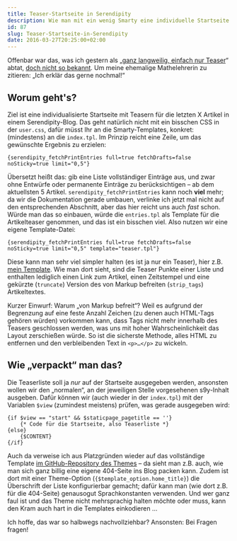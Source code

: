 ```yaml
---
title: Teaser-Startseite in Serendipity
description: Wie man mit ein wenig Smarty eine individuelle Startseite in s9y erzeugt
id: 87
slug: Teaser-Startseite-in-Serendipity
date: 2016-03-27T20:25:00+02:00
---
```


Offenbar war das, was ich gestern als „[ganz langweilig, einfach nur Teaser](/archiv/84/LR16-Kleinkram.html)“ abtat, [doch nicht so bekannt](/archiv/84/LR16-Kleinkram.html#c647). Um meine ehemalige Mathelehrerin zu zitieren: „Ich erklär das gerne nochmal!“

## Worum geht's?

Ziel ist eine individualisierte Startseite mit Teasern für die letzten X Artikel in einem Serendipity-Blog. Das geht natürlich nicht mit ein bisschen CSS in der `user.css`, dafür müsst Ihr an die Smarty-Templates, konkret: (mindestens) an die `index.tpl`. Im Prinzip reicht eine Zeile, um das gewünschte Ergebnis zu erzielen:

```smarty
{serendipity_fetchPrintEntries full=true fetchDrafts=false noSticky=true limit="0,5"}
```

Übersetzt heißt das: gib eine Liste vollständiger Einträge aus, und zwar ohne Entwürfe oder permanente Einträge zu berücksichtigen – ab dem aktuellsten 5 Artikel. `serendipity_fetchPrintEntries` kann noch **viel** mehr; da wir die Dokumentation gerade umbauen, verlinke ich jetzt mal nicht auf den entsprechenden Abschnitt, aber das hier reicht uns auch _fast_ schon. Würde man das so einbauen, würde die `entries.tpl` als Template für die Artikelteaser genommen, und das ist ein bisschen viel. Also nutzen wir eine eigene Template-Datei:

```smarty
{serendipity_fetchPrintEntries full=true fetchDrafts=false noSticky=true limit="0,5" template="teaser.tpl"}
```

Diese kann man sehr viel simpler halten (es ist ja nur ein Teaser), hier z.B. [mein Template](https://github.com/yellowled/blog-theme/blob/master/src/teaser.tpl). Wie man dort sieht, sind die Teaser Punkte einer Liste und enthalten lediglich einen Link zum Artikel, einen Zeitstempel und eine gekürzte (`truncate`) Version des von Markup befreiten (`strip_tags`) Artikeltextes.

Kurzer Einwurf: Warum „von Markup befreit“? Weil es aufgrund der Begrenzung auf eine feste Anzahl Zeichen (zu denen auch HTML-Tags gehören würden) vorkommen kann, dass Tags nicht mehr innerhalb des Teasers geschlossen werden, was uns mit hoher Wahrscheinlichkeit das Layout zerschießen würde. So ist die sicherste Methode, alles HTML zu entfernen und den verbleibenden Text in `<p>…</p>` zu wickeln.

## Wie „verpackt“ man das?

Die Teaserliste soll ja _nur_ auf der Startseite ausgegeben werden, ansonsten wollen wir den „normalen“, an der jeweiligen Stelle vorgesehenen s9y-Inhalt ausgeben. Dafür können wir (auch wieder in der `index.tpl`) mit der Variablen `$view` (zumindest meistens) prüfen, was gerade ausgegeben wird:

```smarty
{if $view == "start" && $staticpage_pagetitle == ''}
    {* Code für die Startseite, also Teaserliste *}
{else}
    {$CONTENT}
{/if}
```

Auch da verweise ich aus Platzgründen wieder auf das vollständige Template [im GitHub-Repository des Themes](https://github.com/yellowled/blog-theme/blob/master/src/index.tpl) – da sieht man z.B. auch, wie man sich ganz billig eine eigene 404-Seite ins Blog packen kann. Zudem ist dort mit einer Theme-Option (`{$template_option.home_title}`) die Überschrift der Liste konfigurierbar gemacht; dafür kann man (wie dort z.B. für die 404-Seite) genausogut Sprachkonstanten verwenden. Und wer ganz faul ist und das Theme nicht mehrsprachig halten möchte oder muss, kann den Kram auch hart in die Templates einkodieren …

Ich hoffe, das war so halbwegs nachvollziehbar? Ansonsten: Bei Fragen fragen!
